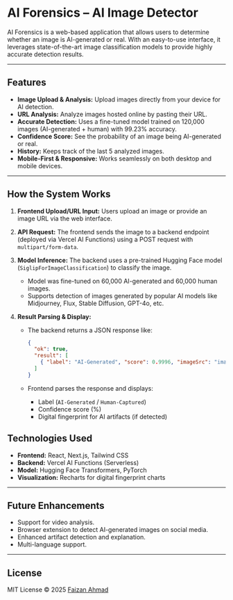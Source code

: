 # AI Forensics – AI Image Detector
AI Forensics is a web-based application that allows users to determine whether an image is AI-generated or real. With an easy-to-use interface, it leverages state-of-the-art image classification models to provide highly accurate detection results.

---

## Features

* **Image Upload & Analysis:** Upload images directly from your device for AI detection.
* **URL Analysis:** Analyze images hosted online by pasting their URL.
* **Accurate Detection:** Uses a fine-tuned model trained on 120,000 images (AI-generated + human) with 99.23% accuracy.
* **Confidence Score:** See the probability of an image being AI-generated or real.
* **History:** Keeps track of the last 5 analyzed images.
* **Mobile-First & Responsive:** Works seamlessly on both desktop and mobile devices.

---

## How the System Works

1. **Frontend Upload/URL Input:**
   Users upload an image or provide an image URL via the web interface.

2. **API Request:**
   The frontend sends the image to a backend endpoint (deployed via Vercel AI Functions) using a POST request with `multipart/form-data`.

3. **Model Inference:**
   The backend uses a pre-trained Hugging Face model (`SiglipForImageClassification`) to classify the image.

   * Model was fine-tuned on 60,000 AI-generated and 60,000 human images.
   * Supports detection of images generated by popular AI models like Midjourney, Flux, Stable Diffusion, GPT-4o, etc.

4. **Result Parsing & Display:**

   * The backend returns a JSON response like:

     ```json
     {
       "ok": true,
       "result": [
         { "label": "AI-Generated", "score": 0.9996, "imageSrc": "image-url" }
       ]
     }
     ```
   * Frontend parses the response and displays:

     * Label (`AI-Generated` / `Human-Captured`)
     * Confidence score (%)
     * Digital fingerprint for AI artifacts (if detected)

## Technologies Used

* **Frontend:** React, Next.js, Tailwind CSS
* **Backend:** Vercel AI Functions (Serverless)
* **Model:** Hugging Face Transformers, PyTorch
* **Visualization:** Recharts for digital fingerprint charts

---

## Future Enhancements

* Support for video analysis.
* Browser extension to detect AI-generated images on social media.
* Enhanced artifact detection and explanation.
* Multi-language support.

---

## License

MIT License © 2025 [Faizan Ahmad](https://github.com/faizan-ahmad5)


